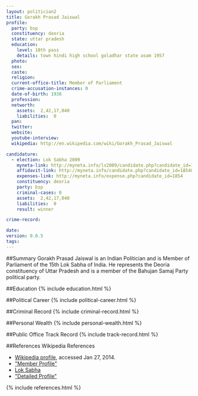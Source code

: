 ```yaml
---
layout: politician2
title: Gorakh Prasad Jaiswal
profile: 
  party: bsp
  constituency: deoria
  state: uttar pradesh
  education: 
    level: 10th pass
    details: town hindi high school goladhar state asam 1957
  photo: 
  sex: 
  caste: 
  religion: 
  current-office-title: Member of Parliament
  crime-accusation-instances: 0
  date-of-birth: 1938
  profession: 
  networth: 
    assets:  2,42,17,040
    liabilities:  0
  pan: 
  twitter: 
  website: 
  youtube-interview: 
  wikipedia: http://en.wikipedia.com/wiki/Gorakh_Prasad_Jaiswal

candidature: 
  - election: Lok Sabha 2009
    myneta-link: http://myneta.info/ls2009/candidate.php?candidate_id=1854
    affidavit-link: http://myneta.info/candidate.php?candidate_id=1854&scan=original
    expenses-link: http://myneta.info/expense.php?candidate_id=1854
    constituency: deoria 
    party: bsp
    criminal-cases: 0
    assets:  2,42,17,040
    liabilities:  0
    result: winner 

crime-record: 

date: 
version: 0.0.5
tags: 
---
```

##Summary
Gorakh Prasad Jaiswal is an Indian Politician and is Member of Parliament of the 15th Lok Sabha of India. He represents the Deoria constituency of Uttar Pradesh and is a member of the Bahujan Samaj Party political party.




##Education
{% include education.html %}


##Political Career
{% include political-career.html %}


##Criminal Record
{% include criminal-record.html %}


##Personal Wealth
{% include personal-wealth.html %}


##Public Office Track Record
{% include track-record.html %}


##References
Wikipedia References
- [Wikipedia profile]({{page.profile.wikipedia}}), accessed Jan 27, 2014.
- ["Member Profile"][wiki1]
- [Lok Sabha][wiki2]
- ["Detailed Profile"][wiki3]

[wiki1]: http://164.100.47.132/LssNew/Members/Biography.aspx?mpsno=4302
[wiki2]: /wiki/Lok_Sabha
[wiki3]: http://india.gov.in/my-government/indian-parliament/gorakh-prasad-jaiswal


{% include references.html %}